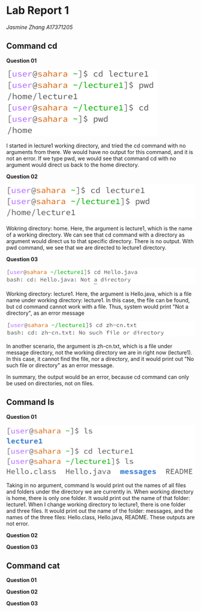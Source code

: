 # Lab Report 1
*Jasmine Zhang A17371205*
## Command cd
**Question 01**

![Image](screenshot1.png)

I started in lecture1 working directory, and tried the cd command with no arguments from there.
We would have no output for this command, and it is not an error.
If we type pwd, we would see that command cd with no argument would direct us back to the home directory.

**Question 02**

![Image](screenshot2.png)

Wokring directory: home.
Here, the argument is lecture1, which is the name of a working directory.
We can see that cd command with a directory as argument would direct us to that specific directory. There is no output.
With pwd command, we see that we are directed to lecture1 directory.

**Question 03**

![Image](screenshot3.png)

Working directory: lecture1.
Here, the argument is Hello.java, which is a file name under working directory: lecture1.
In this case, the file can be found, but cd command cannot work with a file.
Thus, system would print "Not a directory", as an error message

![Image](screenshot4.png)

In another scenario, the argument is zh-cn.txt, which is a file under message directory, not the working directory we are in right now (lecture1).
In this case, it cannot find the file, nor a directory, and it would print out "No such file or directory" as an error message.

In summary, the output would be an error, because cd command can only be used on directories, not on files.

## Command ls
**Question 01**

![Image](screenshot5.png)

Taking in no argument, command ls would print out the names of all files and folders under the directory we are currently in.
When working directory is home, there is only one folder. It would print out the name of that folder: lecture1. When I change working directory to lecture1, there is one folder and three files. It would print out the name of the folder: messages, and the names of the three files: Hello.class, Hello.java, README. These outputs are not error.

**Question 02**



**Question 03**




## Command cat
**Question 01**



**Question 02**



**Question 03**




